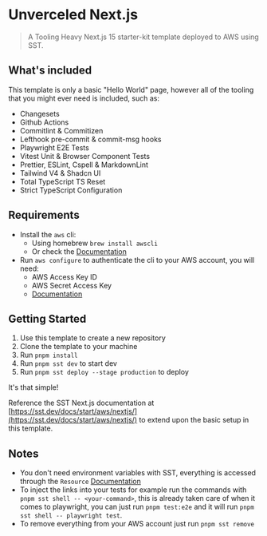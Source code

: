 # Unverceled Next.js

> A Tooling Heavy Next.js 15 starter-kit template deployed to AWS using SST.

## What's included

This template is only a basic "Hello World" page, however all of the tooling that you might ever need is included, such as:

- Changesets
- Github Actions
- Commitlint & Commitizen
- Lefthook pre-commit & commit-msg hooks
- Playwright E2E Tests
- Vitest Unit & Browser Component Tests
- Prettier, ESLint, Cspell & MarkdownLint
- Tailwind V4 & Shadcn UI
- Total TypeScript TS Reset
- Strict TypeScript Configuration

## Requirements

- Install the `aws` cli:
  - Using homebrew `brew install awscli`
  - Or check the [Documentation](https://docs.aws.amazon.com/cli/latest/userguide/getting-started-install.html)
- Run `aws configure` to authenticate the cli to your AWS account, you will need:
  - AWS Access Key ID
  - AWS Secret Access Key
  - [Documentation](https://docs.aws.amazon.com/cli/latest/userguide/cli-chap-authentication.html)

## Getting Started

1. Use this template to create a new repository
2. Clone the template to your machine
3. Run `pnpm install`
4. Run `pnpm sst dev` to start dev
5. Run `pnpm sst deploy --stage production` to deploy

It's that simple!

Reference the SST Next.js documentation at [https://sst.dev/docs/start/aws/nextjs/](https://sst.dev/docs/start/aws/nextjs/) to extend upon the basic setup in this template.

## Notes

- You don't need environment variables with SST, everything is accessed through the `Resource` [Documentation](https://sst.dev/docs/environment-variables/)
- To inject the links into your tests for example run the commands with `pnpm sst shell -- <your-command>`, this is already taken care of when it comes to playwright, you can just run `pnpm test:e2e` and it will run `pnpm sst shell -- playwright test`.
- To remove everything from your AWS account just run `pnpm sst remove`
